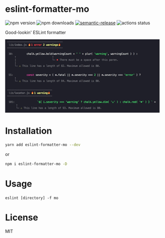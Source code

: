 # eslint-formatter-mo

![npm version](https://img.shields.io/npm/v/eslint-formatter-mo)
![npm downloads](https://img.shields.io/npm/dm/eslint-formatter-mo)
[![semantic-release](https://img.shields.io/badge/%20%20%F0%9F%93%A6%F0%9F%9A%80-semantic--release-e10079.svg)](https://github.com/semantic-release/semantic-release)
![actions status](https://github.com/fengzilong/eslint-formatter-mo/workflows/Release/badge.svg)


Good-lookin' ESLint formatter

<img src="media/snapshot.jpg" alt="snapshot" width="500px">

# Installation

```bash
yarn add eslint-formatter-mo --dev
```

or

```bash
npm i eslint-formatter-mo -D
```

# Usage

`eslint [directory] -f mo`

# License

MIT
